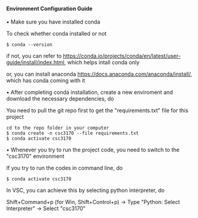 #### Environment Configuration Guide

$\bullet$ Make sure you have installed conda

To check whether conda installed or not

```
$ conda --version
```

if not, you can refer to https://conda.io/projects/conda/en/latest/user-guide/install/index.html, which helps intall conda only

or, you can install anaconda https://docs.anaconda.com/anaconda/install/, which has conda coming with it 



$\bullet$ After completing conda installation, create a new enviroment and download the necessary dependencies, do

You need to pull the git repo first to get the "requirements.txt" file for this project

```
cd to the repo folder in your computer
$ conda create -n csc3170 --file requirements.txt
$ conda activate csc3170
```



$\bullet$ Whenever you try to run the project code, you need to switch to the "csc3170" environment

If you try to run the codes in command line, do

```
$ conda activate csc3170
```

In VSC, you can achieve this by selecting python interpreter, do

Shift+Command+p (for Win, Shift+Control+p) $\rightarrow$ Type "Python: Select Interpreter" $\rightarrow$ Select "csc3170"

